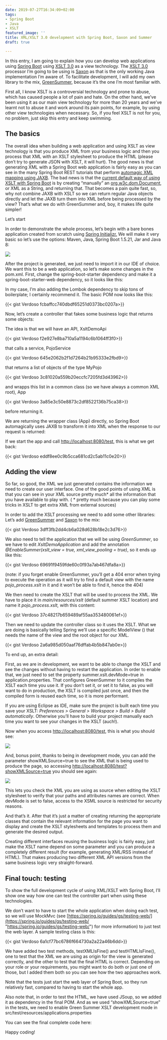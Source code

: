 ```yaml
---
date: 2019-07-27T16:34:09+02:00
tags:
- Spring Boot
- Java
- XSLT
featured_image: ''
title: XML/XSLT 3.0 development with Spring Boot, Saxon and Summer
draft: true

---
```

In this entry, I am going to explain how you can develop web applications using [Spring Boot](https://spring.io/projects/spring-boot) using [XSLT 3.0](https://www.w3.org/TR/xslt-30/) as a view technology. The [XSLT 3.0](https://www.w3.org/TR/xslt-30/) processor I’m going to be using is [Saxon](http://saxon.sourceforge.net/) as that is the only working Java implementation I’m aware of. To facilitate development, I will add my own library to the mix, [GreenSummer](https://github.com/Verdoso/GreenSummer/), because it’s the one I’m most familiar with.

First all, I know XSLT is a controversial technology and prone to abuse, which has caused people a lot of pain and hate. On the other hand, we’ve been using it as our main view technology for more than 20 years and we’ve learnt not to abuse it and work around its pain points, for example, by using other view technologies when necessary. So, if you feel XSLT is not for you, no problem, just skip this entry and keep swimming.

## The basics

The overall idea when building a web application and using XSLT as view technology is that you produce XML from your business logic and then you process that XML with an XSLT stylesheet to produce the HTML (please don’t try to generate JSON with XSLT, it will hurt). The good news is that generating XML with a Spring Boot web application is fairly easy as you can see in the many Spring Boot REST tutorials that perform [automagic XML mapping using JAXB](https://docs.spring.io/spring/docs/current/spring-framework-reference/data-access.html#oxm). The bad news is that the [current default way of using XSLT with Spring Boot](https://docs.spring.io/spring/docs/current/spring-framework-reference/web.html#mvc-view-xslt) is by creating “manually” an [org.w3c.dom.Document](https://docs.oracle.com/javase/8/docs/api/org/w3c/dom/Document.html), or XML as a String, and returning that. That becomes a pain quite fast, so, why not combine JAXB with XSLT so we can return regular Java objects directly and let the JAXB turn them into XML before being processed by the view? That’s what we do with GreenSummer and, boy, it makes life quite simpler!

Let’s start

In order to demonstrate the whole process, let’s begin with a bare bones application created from scratch using [Spring Initializr.](https://start.spring.io/) We will make it very basic so let’s use the options: Maven, Java, Spring Boot 1.5.21, Jar and Java 8:

![](/uploads/Spring-Init.PNG)

After the project is generated, we just need to import it in our IDE of choice. We want this to be a web application, so let’s make some changes in the pom.xml. First, change the spring-boot-starter dependency and make it a spring-boot-starter-web dependency, so it looks like this:

In my case, I’m also adding the Lombok dependency to skip tons of boilerplate; I certainly recommend it. The basic POM now looks like this:

{{< gist Verdoso fcbaffcc740dbdf65251d0373bc0207a>}}

Now, let’s create a controller that fakes some business logic that returns some objects:

The idea is that we will have an API, XsltDemoApi

{{< gist Verdoso f2e927e8ba710a5a1194c6b1064ff3f0>}}

that calls a service, PojoService

{{< gist Verdoso 645e2062b2f1d7264b21b95333e2fbd9>}}

that returns a list of objects of the type MyPojo

{{< gist Verdoso 3c81020a559b20eccfc7205fd3d43962>}}

and wrapps this list in a common class (so we have always a common XML root), App

{{< gist Verdoso 3a85e3c50e8873c2df8522136b75ca38>}}

before returning it.

We are returning the wrapper class (App) directly, so Spring Boot automagically uses JAXB to transform it into XML when the response to our request is returned:

If we start the app and call [http://localhost:8080/test](http://localhost:8080/test), this is what we get back:

{{< gist Verdoso eddf8ee0c9b5cca681cd2c5ab11c0e20>}}

## Adding the view

So far, so good, the XML we just generated contains the information we need to create our user interface. One of the good points of using XML is that you can see in your XML source pretty much* all the information that you have available to play with. ( * pretty much because you can play some tricks in XSLT to get extra XML from external sources)

In order to add the XSLT processing we need to add some other libraries: Let’s add [GreenSummer](https://github.com/Verdoso/GreenSummer/) and [Saxon](http://saxon.sourceforge.net/) to the mix:

{{< gist Verdoso 3dff3fb2dd4cb6a028d628b18e2c3d76>}}

We also need to tell the application that we will be using _GreenSummer_, so we have to edit _XsltDemoApplication_ and add the annotation _@EnableSummer(xslt_view = true, xml_view_pooling = true)_, so it ends up like this:

{{< gist Verdoso 69691f9459fde60c0f93a7ab467dfa8a>}}

(note: if you forget enable GreenSummer, you’ll get a 404 error when trying to execute the operation as it will try to find a default view with the name _pojo_process.xslt_ in it and it won’t be able to find it, hence the 404)

We then need to create the XSLT that will be used to process the XML. We have to place it in _main/resources/xslt_ (default summer XSLT location) and name it _pojo_process.xslt,_ with this content:

{{< gist Verdoso 37c48217b659489af55aa353480061ef>}}

Then we need to update the controller class so it uses the XSLT. What we are doing is basically telling Spring we’ll use a specific ModelView () that needs the name of the view and the root object for our XML.

{{< gist Verdoso 2a6a985d050aaf76dffab4b5b847ab0e>}}

To end up, an extra detail:

First, as we are in development, we want to be able to change the XSLT and see the changes without having to restart the application. In order to enable that, we just need to set the property summer.xslt.devMode=true in application.properties. That configures GreenSummer to it compiles the XSLT each time you use it. If you don’t set it, or set it to false, as you will want to do in production, the XSLT is compiled just once, and then the compiled form is reused each time, so it is more performant.

If you are using Eclipse as IDE, make sure the project is built each time you save your XSLT: _Preferences > General > Workspace > Build > Build automatically_. Otherwise you’ll have to build your project manually each time you want to see your changes in the XSLT (auch!).

Now when you access [http://localhost:8080/test](http://localhost:8080/test), this is what you should see:

![](/uploads/HTML_test.PNG)

And, bonus point, thanks to being in development mode, you can add the parameter showXMLSource=true to see the XML that is being used to produce the page, so accessing [http://localhost:8080/test?showXMLSource=true](http://localhost:8080/test?showXMLSource=true) you should see again:

![](/uploads/showXMLSource.PNG)

This lets you check the XML you are using as source when editing the XSLT stylesheet to verify that your paths and attributes names are correct. When devMode is set to false, access to the XSML source is restricted for security reasons.

And that’s it. After that it’s just a matter of creating returning the appropriate classes that contain the relevant information for the page you want to display and create the XSLT stylesheets and templates to process them and generate the desired output.

Creating different interfaces reusing the business logic is fairly easy, just make the XSLT name depend on some parameter and you can produce a completely different result (for example, generating XML/RSS instead of HTML). That makes producing two different XML API versions from the same business logic very straight-forward.

## Final touch: testing

To show the full development cycle of using XML/XSLT with Spring Boot, I’ll show one way how one can test the controller part when using these technologies.

We don’t want to have to start the whole application when doing each test, so we will use MockMvc (see [https://spring.io/guides/gs/testing-web/](https://spring.io/guides/gs/testing-web/ "https://spring.io/guides/gs/testing-web/") for more information) to just test the web layer. A sample testing class is this:

{{< gist Verdoso 6a1cf77bc6786f664730a2a22a46b6dd>}}

We have added two test methods, testXMLIsFine() and testHTMLIsFine(), one to test that the XML we are using as origin for the view is generated correctly, and the other to test that the final HTML is correct. Depending on your role or your requirements, you might want to do both or just one of those, but I added them both so you can see how the two approaches work.

Note that the tests just start the web layer of Spring Boot, so they run relatively fast, compared to having to start the whole app.

Also note that, in order to test the HTML, we have used JSoup, so we added it as dependency in the final POM. And as we used “showXMLSource=true” in the tests, we need to enable Green Summer XSLT development mode in src/test/resources/applications.properties

You can see the final complete code here:

Happy coding!